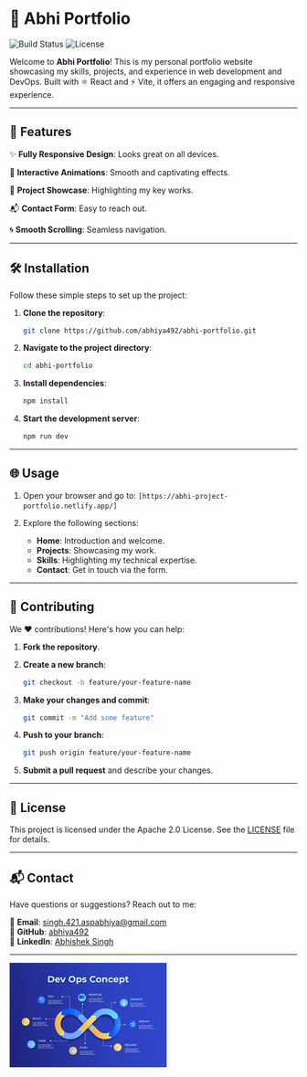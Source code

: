 # 🌟 Abhi Portfolio

![Build Status](https://img.shields.io/badge/build-passing-brightgreen) ![License](https://img.shields.io/badge/license-Apache%202.0-blue)

Welcome to **Abhi Portfolio**! This is my personal portfolio website showcasing my skills, projects, and experience in web development and DevOps. Built with ⚛️ React and ⚡ Vite, it offers an engaging and responsive experience.

---

## 🚀 Features

✨ **Fully Responsive Design**: Looks great on all devices.

🎨 **Interactive Animations**: Smooth and captivating effects.

📂 **Project Showcase**: Highlighting my key works.

📬 **Contact Form**: Easy to reach out.

🌀 **Smooth Scrolling**: Seamless navigation.

---

## 🛠️ Installation

Follow these simple steps to set up the project:

1. **Clone the repository**:
   ```bash
   git clone https://github.com/abhiya492/abhi-portfolio.git
   ```

2. **Navigate to the project directory**:
   ```bash
   cd abhi-portfolio
   ```

3. **Install dependencies**:
   ```bash
   npm install
   ```

4. **Start the development server**:
   ```bash
   npm run dev
   ```

---

## 🌐 Usage

1. Open your browser and go to: `[https://abhi-project-portfolio.netlify.app/]`

2. Explore the following sections:
   - **Home**: Introduction and welcome.
   - **Projects**: Showcasing my work.
   - **Skills**: Highlighting my technical expertise.
   - **Contact**: Get in touch via the form.

---

## 🤝 Contributing

We ❤️ contributions! Here's how you can help:

1. **Fork the repository**.

2. **Create a new branch**:
   ```bash
   git checkout -b feature/your-feature-name
   ```

3. **Make your changes and commit**:
   ```bash
   git commit -m "Add some feature"
   ```

4. **Push to your branch**:
   ```bash
   git push origin feature/your-feature-name
   ```

5. **Submit a pull request** and describe your changes.

---

## 📜 License

This project is licensed under the Apache 2.0 License. See the [LICENSE](LICENSE) file for details.

---

## 📬 Contact

Have questions or suggestions? Reach out to me:

📧 **Email**: singh.421.aspabhiya@gmail.com  
🐙 **GitHub**: [abhiya492](https://github.com/abhiya492)  
💼 **LinkedIn**: [Abhishek Singh](https://www.linkedin.com/in/abhishek-singh-1604b9221)

---

![Portfolio Screenshot](public/images/project-6.jpg)

